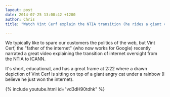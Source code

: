 ```yaml
---
layout: post
date: 2014-07-25 13:00:42 +1200
author: Chris
title: "Watch Vint Cerf explain the NTIA transition (he rides a giant cat at the end)"

---
```


<!-- excerpt -->

We typically like to spare our customers the politics of the web, but Vint Cerf, the "father of the internet" (who now works for Google) recently narrated a great video explaining the transition of internet oversight from the NTIA to ICANN. 

It's short, educational, and has a great frame at 2:22 where a drawn depiction of Vint Cerf is sitting on top of a giant angry cat under a rainbow (I believe he just won the internet). 

<!-- /excerpt -->

{% include youtube.html id="vd3dH90tdhk" %}